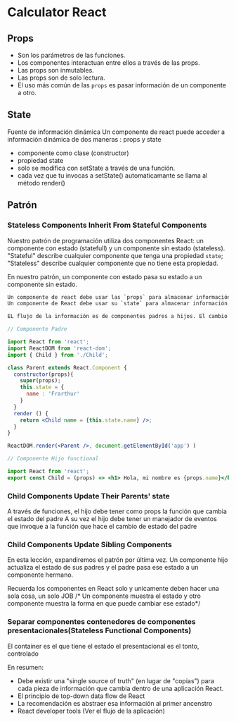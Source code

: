 # Calculator React

## Props

- Son los parámetros de las funciones.
- Los componentes interactuan entre ellos a través de las props.
- Las props son inmutables.
- Las props son de solo lectura.
- El uso más común de las `props` es pasar información de un componente a otro.

## State

Fuente de información dinámica
Un componente de react puede acceder a información dinámica de dos maneras : props y state

- componente como clase (constructor)
- propiedad state
- solo se modifica con setState a través de una función.
- cada vez que tu invocas a setState() automaticamante se llama al método render()

## Patrón

### Stateless Components Inherit From Stateful Components

Nuestro patrón de programación utiliza dos componentes React: un componente con estado (statefull) y un componente sin estado (stateless).
"Stateful" describe cualquier componente que tenga una propiedad `state`; "Stateless" describe cualquier componente que no tiene esta propiedad.

En nuestro patrón, un componente con estado pasa su estado a un componente sin estado.

```txt
Un componente de react debe usar las `props` para almacenar información que puede ser cambiada, pero que solo puede ser cambiada por un componente diferente.
Un componente de React debe usar su `state` para almacenar información que el componente en sí puede cambiar
```

```txt
EL flujo de la información es de componentes padres a hijos. El cambio del state de un componente padre hace que sus hijos se vuelvan a renderizar con el valor de las props que le pasamos en ese momento
```

```jsx
// Componente Padre

import React from 'react';
import ReactDOM from 'react-dom';
import { Child } from './Child';

class Parent extends React.Component {
  constructor(props){
    super(props);
    this.state = {
      name : 'Frarthur'
    }
  }
  render () {
    return <Child name = {this.state.name} />;
  }
}

ReactDOM.render(<Parent />, document.getElementById('app') )
```

```jsx
// Componente Hijo functional

import React from 'react';
export const Child = (props) => <h1> Hola, mi nombre es {props.name}</h1>;
```

### Child Components Update Their Parents' state

A través de funciones, el hijo debe tener como props la función que cambia el estado del padre
A su vez el hijo debe tener un manejador de eventos que invoque a la función que hace el cambio de estado del padre

### Child Components Update Sibling Components

En esta lección, expandiremos el patrón por última vez. Un componente hijo actualiza el estado de sus padres y el padre pasa ese estado a un componente hermano.

Recuerda los componentes en React solo y unicamente deben hacer una sola cosa, un solo JOB
/* Un componente muestra el estado y otro componente muestra la forma en que puede cambiar ese estado*/

### Separar componentes contenedores de componentes presentacionales(Stateless Functional Components)

El container es el que tiene el estado el presentacional es el tonto, controlado

En resumen:

- Debe existir una "single source of truth" (en lugar de "copias") para cada pieza de información que cambia dentro de una aplicación React.
- El principio de top-down data flow de React
- La recomendación es abstraer esa información al primer ancenstro
- React developer tools (Ver el flujo de la aplicación)
